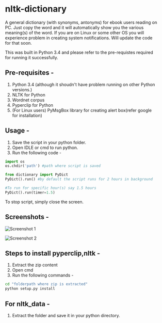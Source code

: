 nltk-dictionary
=============
A general dictionary (with synonyms, antonyms) for ebook users reading on PC. Just copy the word and it will automatically show you the various meaning(s) of the word. If you are on Linux or some other OS you will experience problem in creating system notifications. Will update the code for that soon.

This was built in Python 3.4 and please refer to the pre-requistes required for running it successfully. 

Pre-requisites - 
-------
1. Python 3.4 (although it shoudn't have problem running on other Python versions.)
2. NLTK for Python 
3. Wordnet corpus
4. Pyperclip for Python
5. (For Linux users) PyMsgBox library for creating alert box(refer google for installation)

Usage - 
-------
1. Save the script in your python folder. 
2. Open IDLE or cmd to run python.
3. Run the following code - 

```python
import os
os.chdir('path') #path where script is saved

from dictionary import PyDict
PyDict().run() #by default the script runs for 2 hours in background

#To run for specific hour(s) say 1.5 hours
PyDict().run(timer=1.5)
```
To stop script, simply close the screen.

Screenshots -  
-------
![Screenshot 1](https://s32.postimg.org/6f85uyuph/ss1.png "Screenshot 1")


![Screenshot 2](https://s32.postimg.org/jr2sdw9md/ss2.png "Screenshot 2")

Steps to install pyperclip,nltk - 
-------
1. Extract the zip content
2. Open cmd
3. Run the following commands - 
```cmd
cd "folderpath where zip is extracted"
python setup.py install
```
For nltk_data -
-------
1. Extract the folder and save it in your python directory.
